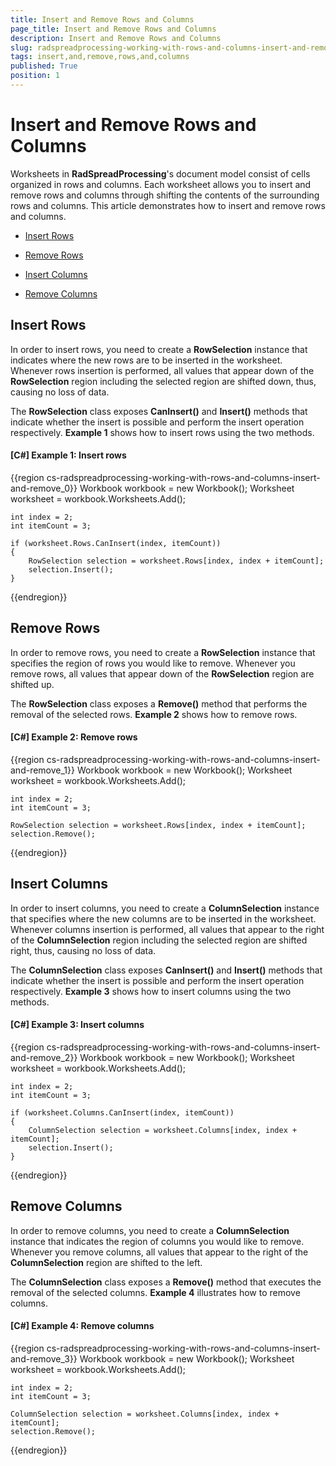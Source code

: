 ```yaml
---
title: Insert and Remove Rows and Columns
page_title: Insert and Remove Rows and Columns
description: Insert and Remove Rows and Columns
slug: radspreadprocessing-working-with-rows-and-columns-insert-and-remove
tags: insert,and,remove,rows,and,columns
published: True
position: 1
---
```


# Insert and Remove Rows and Columns



Worksheets in __RadSpreadProcessing__'s document model consist of cells organized in rows and columns. Each worksheet allows you to insert and remove rows and columns through shifting the contents of the surrounding rows and columns. This article demonstrates how to insert and remove rows and columns.
      

* [Insert Rows](#insert-rows)

* [Remove Rows](#remove-rows)

* [Insert Columns](#insert-columns)

* [Remove Columns](#remove-columns)

## Insert Rows

In order to insert rows, you need to create a __RowSelection__ instance that indicates where the new rows are to be inserted in the worksheet. Whenever rows insertion is performed, all values that appear down of the __RowSelection__ region including the selected region are shifted down, thus, causing no loss of data.
        

The __RowSelection__ class exposes __CanInsert()__ and __Insert()__ methods that indicate whether the insert is possible and perform the insert operation respectively. __Example 1__ shows how to insert rows using the two methods.
        

#### __[C#] Example 1: Insert rows__

{{region cs-radspreadprocessing-working-with-rows-and-columns-insert-and-remove_0}}
    Workbook workbook = new Workbook();
    Worksheet worksheet = workbook.Worksheets.Add();

    int index = 2;
    int itemCount = 3;

    if (worksheet.Rows.CanInsert(index, itemCount))
    {
        RowSelection selection = worksheet.Rows[index, index + itemCount];
        selection.Insert();
    }
{{endregion}}



## Remove Rows

In order to remove rows, you need to create a __RowSelection__ instance that specifies the region of rows you would like to remove. Whenever you remove rows, all values that appear down of the __RowSelection__ region are shifted up.
        

The __RowSelection__ class exposes a __Remove()__ method that performs the removal of the selected rows. __Example 2__ shows how to remove rows.
        

#### __[C#] Example 2: Remove rows__

{{region cs-radspreadprocessing-working-with-rows-and-columns-insert-and-remove_1}}
    Workbook workbook = new Workbook();
    Worksheet worksheet = workbook.Worksheets.Add();

    int index = 2;
    int itemCount = 3;

    RowSelection selection = worksheet.Rows[index, index + itemCount];
    selection.Remove();
{{endregion}}



## Insert Columns

In order to insert columns, you need to create a __ColumnSelection__ instance that specifies where the new columns are to be inserted in the worksheet. Whenever columns insertion is performed, all values that appear to the right of the __ColumnSelection__ region including the selected region are shifted right, thus, causing no loss of data.
        

The __ColumnSelection__ class exposes __CanInsert()__ and __Insert()__ methods that indicate whether the insert is possible and perform the insert operation respectively. __Example 3__ shows how to insert columns using the two methods.
        

#### __[C#] Example 3: Insert columns__

{{region cs-radspreadprocessing-working-with-rows-and-columns-insert-and-remove_2}}
    Workbook workbook = new Workbook();
    Worksheet worksheet = workbook.Worksheets.Add();

    int index = 2;
    int itemCount = 3;

    if (worksheet.Columns.CanInsert(index, itemCount))
    {
        ColumnSelection selection = worksheet.Columns[index, index + itemCount];
        selection.Insert();
    }
{{endregion}}



## Remove Columns

In order to remove columns, you need to create a __ColumnSelection__ instance that indicates the region of columns you would like to remove. Whenever you remove columns, all values that appear to the right of the __ColumnSelection__ region are shifted to the left.
        

The __ColumnSelection__ class exposes a __Remove()__ method that executes the removal of the selected columns. __Example 4__ illustrates how to remove columns.
        

#### __[C#] Example 4: Remove columns__

{{region cs-radspreadprocessing-working-with-rows-and-columns-insert-and-remove_3}}
    Workbook workbook = new Workbook();
    Worksheet worksheet = workbook.Worksheets.Add();

    int index = 2;
    int itemCount = 3;

    ColumnSelection selection = worksheet.Columns[index, index + itemCount];
    selection.Remove();
{{endregion}}



